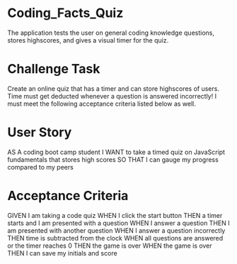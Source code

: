 # Coding_Facts_Quiz
 The application tests the user on general coding knowledge questions, stores highscores, and gives a visual timer for the quiz.

# Challenge Task
 Create an online quiz that has a timer and can store highscores of users. Time must get deducted whenever a question is answered incorrectly! I must meet the following acceptance criteria listed below as well.

# User Story
AS A coding boot camp student
I WANT to take a timed quiz on JavaScript fundamentals that stores high scores
SO THAT I can gauge my progress compared to my peers

# Acceptance Criteria
GIVEN I am taking a code quiz
WHEN I click the start button
THEN a timer starts and I am presented with a question
WHEN I answer a question
THEN I am presented with another question
WHEN I answer a question incorrectly
THEN time is subtracted from the clock
WHEN all questions are answered or the timer reaches 0
THEN the game is over
WHEN the game is over
THEN I can save my initials and score